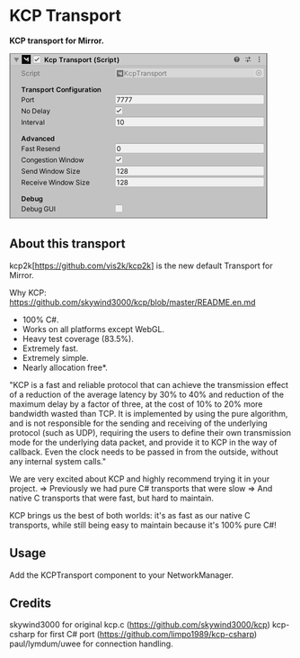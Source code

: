 # KCP Transport

**KCP transport for Mirror.**

![The KCP Transport component in the Inspector window](KCP.PNG)

## About this transport
kcp2k[https://github.com/vis2k/kcp2k] is the new default Transport for Mirror.

Why KCP: https://github.com/skywind3000/kcp/blob/master/README.en.md

+ 100% C#.
+ Works on all platforms except WebGL.
+ Heavy test coverage (83.5%).
+ Extremely fast.
+ Extremely simple.
+ Nearly allocation free*.

"KCP is a fast and reliable protocol that can achieve the transmission effect of a reduction of the average latency by 30% to 40% and reduction of the maximum delay by a factor of three, at the cost of 10% to 20% more bandwidth wasted than TCP. It is implemented by using the pure algorithm, and is not responsible for the sending and receiving of the underlying protocol (such as UDP), requiring the users to define their own transmission mode for the underlying data packet, and provide it to KCP in the way of callback. Even the clock needs to be passed in from the outside, without any internal system calls."

We are very excited about KCP and highly recommend trying it in your project.
=> Previously we had pure C# transports that were slow
=> And native C transports that were fast, but hard to maintain.

KCP brings us the best of both worlds: it's as fast as our native C transports, while still being easy to maintain because it's 100% pure C#!

## Usage
Add the KCPTransport component to your NetworkManager.

## Credits
skywind3000 for original kcp.c (https://github.com/skywind3000/kcp)
kcp-csharp for first C# port (https://github.com/limpo1989/kcp-csharp)
paul/lymdum/uwee for connection handling.

